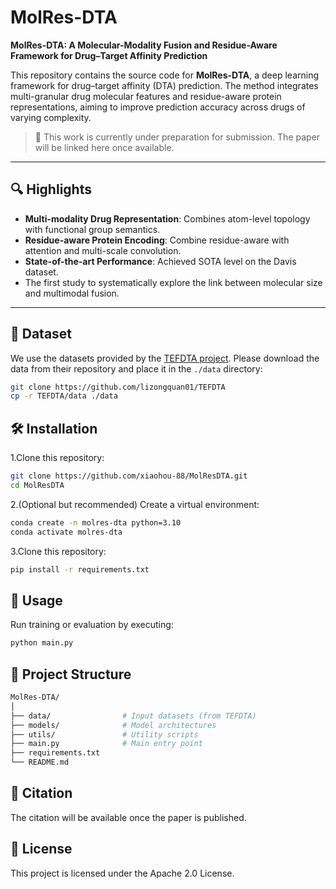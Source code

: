 # MolRes-DTA

**MolRes-DTA: A Molecular-Modality Fusion and Residue-Aware Framework for Drug–Target Affinity Prediction**

This repository contains the source code for **MolRes-DTA**, a deep learning framework for drug–target affinity (DTA) prediction. The method integrates multi-granular drug molecular features and residue-aware protein representations, aiming to improve prediction accuracy across drugs of varying complexity.

> 📌 This work is currently under preparation for submission. The paper will be linked here once available.

---

## 🔍 Highlights

- **Multi-modality Drug Representation**: Combines atom-level topology with functional group semantics.
- **Residue-aware Protein Encoding**: Combine residue-aware with attention and multi-scale convolution.
- **State-of-the-art Performance**: Achieved SOTA level on the Davis dataset.
- The first study to systematically explore the link between molecular size and multimodal fusion.

---

## 🧬 Dataset

We use the datasets provided by the [TEFDTA project](https://github.com/lizongquan01/TEFDTA/tree/master/data). Please download the data from their repository and place it in the `./data` directory:

```bash
git clone https://github.com/lizongquan01/TEFDTA
cp -r TEFDTA/data ./data
```

## 🛠️ Installation
1.Clone this repository:

```bash
git clone https://github.com/xiaohou-88/MolResDTA.git
cd MolResDTA
```

2.(Optional but recommended) Create a virtual environment:

```bash
conda create -n molres-dta python=3.10
conda activate molres-dta
```

3.Clone this repository:

```bash
pip install -r requirements.txt
```

## 🚀 Usage
Run training or evaluation by executing:

```bash
python main.py
```

## 📁 Project Structure

```bash
MolRes-DTA/
│
├── data/                # Input datasets (from TEFDTA)
├── models/              # Model architectures
├── utils/               # Utility scripts
├── main.py              # Main entry point
├── requirements.txt
└── README.md
```

## 📖 Citation
The citation will be available once the paper is published.

## 📄 License
This project is licensed under the Apache 2.0 License.
